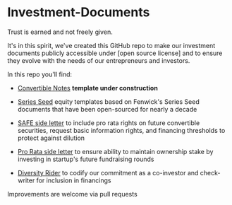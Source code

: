 # Investment-Documents

Trust is earned and not freely given.

It's in this spirit, we've created this GitHub repo to make our investment documents publicly accessible under [open source license] and to ensure they evolve with the needs of our entrepreneurs and investors. 

In this repo you'll find:

* [Convertible Notes](https://github.com/ierollins-rocket/Investment-Documents/blob/master/Convertible%20Note) **template under construction**

* [Series Seed](https://github.com/ierollins-rocket/Investment-Documents/blob/master/Series%20Seed) equity templates based on Fenwick's Series Seed documents that have been open-sourced for nearly a decade

* [SAFE side letter](https://github.com/ierollins-rocket/Investment-Documents/blob/master/SAFE) to include pro rata rights on future convertible securities, request basic information rights, and financing thresholds to protect against dilution

* [Pro Rata side letter](https://github.com/ierollins-rocket/Investment-Documents/blob/master/Pro%20Rata%20Side%20Letter) to ensure ability to maintain ownership stake by investing in startup's future fundraising rounds

* [Diversity Rider](https://github.com/ierollins-rocket/Investment-Documents/blob/master/Diversity%20Rider) to codify our commitment as a co-investor and check-writer for inclusion in financings 

Improvements are welcome via pull requests

